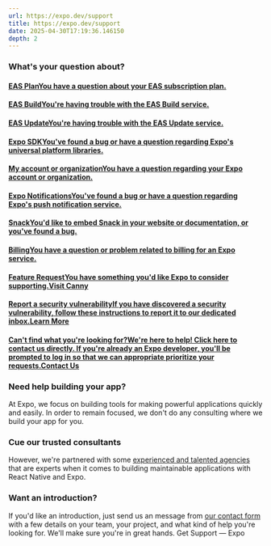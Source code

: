 ```yaml
---
url: https://expo.dev/support
title: https://expo.dev/support
date: 2025-04-30T17:19:36.146150
depth: 2
---
```


### What's your question about?
#### [EAS PlanYou have a question about your EAS subscription plan.](https://expo.dev/support/eas-plan)
#### [EAS BuildYou're having trouble with the EAS Build service.](https://expo.dev/support/eas-build)
#### [EAS UpdateYou're having trouble with the EAS Update service.](https://expo.dev/support/eas-update)
#### [Expo SDKYou've found a bug or have a question regarding Expo's universal platform libraries.](https://expo.dev/support/expo-sdk)
#### [My account or organizationYou have a question regarding your Expo account or organization.](https://expo.dev/support/my-account-or-organization)
#### [Expo NotificationsYou've found a bug or have a question regarding Expo's push notification service.](https://expo.dev/support/expo-notifications)
#### [SnackYou'd like to embed Snack in your website or documentation, or you've found a bug.](https://expo.dev/support/snack)
#### [BillingYou have a question or problem related to billing for an Expo service.](https://expo.dev/support/billing)
#### [Feature RequestYou have something you'd like Expo to consider supporting.Visit Canny](https://expo.canny.io/feature-requests)
#### [Report a security vulnerabilityIf you have discovered a security vulnerability, follow these instructions to report it to our dedicated inbox.Learn More](https://expo.dev/security#vulnerability-disclosure)
#### [Can't find what you're looking for?We're here to help! Click here to contact us directly. If you're already an Expo developer, you'll be prompted to log in so that we can appropriate prioritize your requests.Contact Us](https://expo.dev/contact)
### Need help building your app?
At Expo, we focus on building tools for making powerful applications quickly and easily. In order to remain focused, we don't do any consulting where we build your app for you.
### Cue our trusted consultants
However, we're partnered with some [experienced and talented agencies](https://expo.dev/consultants) that are experts when it comes to building maintainable applications with React Native and Expo.
### Want an introduction?
If you'd like an introduction, just send us an message from [our contact form](https://expo.dev/contact) with a few details on your team, your project, and what kind of help you're looking for. We'll make sure you're in great hands.
Get Support — Expo

